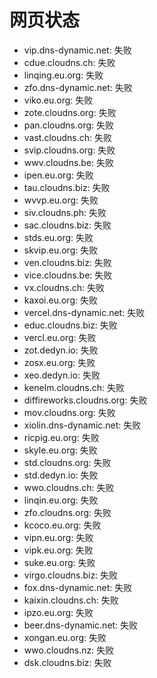 # 网页状态
- vip.dns-dynamic.net: 失败
- cdue.cloudns.ch: 失败
- linqing.eu.org: 失败
- zfo.dns-dynamic.net: 失败
- viko.eu.org: 失败
- zote.cloudns.org: 失败
- pan.cloudns.org: 失败
- vast.cloudns.ch: 失败
- svip.cloudns.org: 失败
- wwv.cloudns.be: 失败
- ipen.eu.org: 失败
- tau.cloudns.biz: 失败
- wvvp.eu.org: 失败
- siv.cloudns.ph: 失败
- sac.cloudns.biz: 失败
- stds.eu.org: 失败
- skvip.eu.org: 失败
- ven.cloudns.biz: 失败
- vice.cloudns.be: 失败
- vx.cloudns.ch: 失败
- kaxoi.eu.org: 失败
- vercel.dns-dynamic.net: 失败
- educ.cloudns.biz: 失败
- vercl.eu.org: 失败
- zot.dedyn.io: 失败
- zosx.eu.org: 失败
- xeo.dedyn.io: 失败
- kenelm.cloudns.ch: 失败
- diffireworks.cloudns.org: 失败
- mov.cloudns.org: 失败
- xiolin.dns-dynamic.net: 失败
- ricpig.eu.org: 失败
- skyle.eu.org: 失败
- std.cloudns.org: 失败
- std.dedyn.io: 失败
- wwo.cloudns.ch: 失败
- linqin.eu.org: 失败
- zfo.cloudns.org: 失败
- kcoco.eu.org: 失败
- vipn.eu.org: 失败
- vipk.eu.org: 失败
- suke.eu.org: 失败
- virgo.cloudns.biz: 失败
- fox.dns-dynamic.net: 失败
- kaixin.cloudns.ch: 失败
- ipzo.eu.org: 失败
- beer.dns-dynamic.net: 失败
- xongan.eu.org: 失败
- wwo.cloudns.nz: 失败
- dsk.cloudns.biz: 失败
